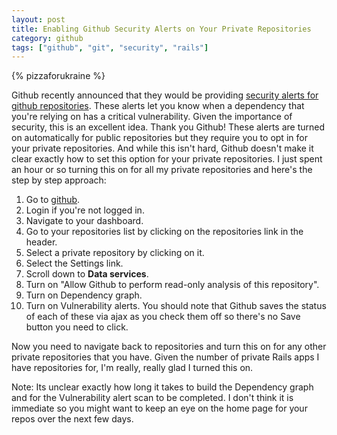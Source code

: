 ```yaml
---
layout: post
title: Enabling Github Security Alerts on Your Private Repositories
category: github
tags: ["github", "git", "security", "rails"]
---
```

{% pizzaforukraine  %}

Github recently announced that they would be providing [security alerts for github repositories](https://github.com/blog/2470-introducing-security-alerts-on-github).  These alerts let you know when a dependency that you're relying on has a critical vulnerability.  Given the importance of security, this is an excellent idea.  Thank you Github!  These alerts are turned on automatically for public repositories but they require you to opt in for your private repositories.  And while this isn't hard, Github doesn't make it clear exactly how to set this option for your private repositories.  I just spent an hour or so turning this on for all my private repositories and here's the step by step approach:

1.  Go to [github](https://www.github.com).
2.  Login if you're not logged in.
3.  Navigate to your dashboard.
4.  Go to your repositories list by clicking on the repositories link in the header.
5.  Select a private repository by clicking on it.
6.  Select the Settings link.
7.  Scroll down to **Data services**.
8.  Turn on "Allow Github to perform read-only analysis of this repository".
9.  Turn on Dependency graph.  
10. Turn on Vulnerability alerts.  You should note that Github saves the status of each of these via ajax as you check them off so there's no Save button you need to click.

Now you need to navigate back to repositories and turn this on for any other private repositories that you have. Given the number of private Rails apps I have repositories for, I'm really, really glad I turned this on.

Note: Its unclear exactly how long it takes to build the Dependency graph and for the Vulnerability alert scan to be completed.  I don't think it is immediate so you might want to keep an eye on the home page for your repos over the next few days.
